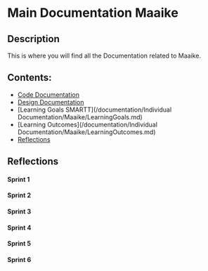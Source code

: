 # Main Documentation Maaike

## Description
This is where you will find all the Documentation related to Maaike.

## Contents:
- [Code Documentation]()
- [Design Documentation](/documentation/Frontend/design/DesignDocumentation.md)
- [Learning Goals SMARTT](/documentation/Individual Documentation/Maaike/LearningGoals.md)
- [Learning Outcomes](/documentation/Individual Documentation/Maaike/LearningOutcomes.md)
- [Reflections](#reflections)


## Reflections

#### Sprint 1

#### Sprint 2

#### Sprint 3

#### Sprint 4

#### Sprint 5

#### Sprint 6